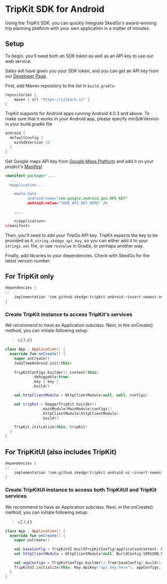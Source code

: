 # TripKit SDK for Android

Using the TripKit SDK, you can quickly integrate SkedGo's award-winning trip planning platform with your own application
in a matter of minutes.

## Setup

To begin, you'll need both an SDK token as well as an API key to use our web service.

Sales will have given you your SDK token, and you can get an API key from our [Developer Page](https://developer.tripgo.com).

First, add Maven repository to the list in `build.gradle`.

```kotlin
repositories {  
    maven { url "https://jitpack.io" }
}
```

TripKit supports for Android apps running Android 4.0.3 and above. To make sure that it works in your Android app, please specify minSdkVersion in your build.gradle file

```kotlin
android {
  defaultConfig {
    minSdkVersion 16
  }
}
```

Get Google maps API key from [Google Maps Platform](https://developers.google.com/maps/documentation/android-sdk/get-api-key) and add it on your project's [Manifest](https://developer.android.com/guide/topics/manifest/manifest-intro)

```XML
<manifest package="....
  ....
  <application...

    <meta-data
          android:name="com.google.android.geo.API_KEY"
          android:value="YOUR_API_KEY_HERE" />

    ....

    </application>
</manifest>
```


Then, you'll need to add your TripGo API key. TripKit expects the key to be provided as `R.string.skedgo_api_key`,
so you can either add it to your `strings.xml` file, or use `resValue` in Gradle, or perhaps another way. 

Finally, add libraries to your dependencies. Check with SkedGo for the latest version number.

## For TripKit only
```kotlin
dependencies {
// ...
    implementation 'com.github.skedgo:tripkit-android:<insert-newest-version-here>'
}
```

### Create TripKit instance to access TripKit's services

We recommend to have an Application subclass. Next, in the onCreate() method, you can initiate following setup:

> v2.1.43
```kotlin
class App : Application() {
  override fun onCreate() {
    super.onCreate()
    JodaTimeAndroid.init(this)
    
    TripKitConfigs.builder().context(this)
            .debuggable(true)          
            .key { key }
            .build()

	val httpClientModule = HttpClientModule(null, null, configs)

	val tripKit = DaggerTripKit.builder()
                .mainModule(MainModule(configs))
                .httpClientModule(httpClientModule)
                .build()

    TripKit.initialize(this, tripKit)            
  }
}
```

## For TripKitUI (also includes TripKit)
```kotlin
dependencies {
// ...
    implementation 'com.github.skedgo:tripkit-android-ui:<insert-newest-version-here>'
}
```

### Create TripKitUI instance to access both TripKitUI and TripKit services

We recommend to have an Application subclass. Next, in the onCreate() method, you can initiate following setup:

> v2.1.43
```kotlin
class App : Application() {
  override fun onCreate() {
    super.onCreate()

    val baseConfig = TripKitUI.buildTripKitConfig(applicationContext, Key.ApiKey("api_key_here"))
    val httpClientModule = HttpClientModule(null, BuildConfig.VERSION_NAME, baseConfig, getSharedPreferences("data_pref_name", MODE_PRIVATE))

    val appConfigs = TripKitConfigs.builder().from(baseConfig).build()
    TripKitUI.initialize(this, Key.ApiKey("api_key_here"), appConfigs, httpClientModule)       
  }
}
```
